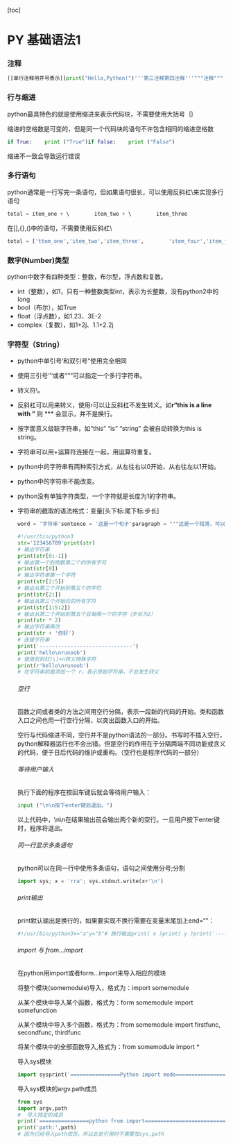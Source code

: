 [toc]

# PY 基础语法1

### 注释

```python
[[单行注释用井号表示]]print("Hello,Python!")'''第三注释第四注释'''"""注释"""
```

### 行与缩进

python最具特色的就是使用缩进来表示代码块，不需要使用大括号｛｝

缩进的空格数是可变的，但是同一个代码块的语句不许包含相同的缩进空格数

```python
if True:    print ("True")if False:    print ("False")
```

缩进不一致会导致运行错误

### 多行语句

python通常是一行写完一条语句，但如果语句很长，可以使用反斜杠\来实现多行语句

```python
total = item_one + \        item_two + \        item_three
```

在[],{},()中的语句，不需要使用反斜杠\

```python
total = ['ttem_one','item_two','item_three',        'item_four','item_five']
```

### 数字(Number)类型

python中数字有四种类型：整数，布尔型，浮点数和复数。

- int（整数），如1，只有一种整数类型int，表示为长整数，没有python2中的long
- bool（布尔），如True
- float（浮点数），如1.23、3E-2
- complex（复数），如1+2j、1.1+2.2j

### 字符型（String）

- python中单引号‘和双引号“使用完全相同
- 使用三引号‘’‘或者“”“可以指定一个多行字符串。
- 转义符\。
- 反斜杠可以用来转义，使用r可以让反斜杠不发生转义。如**r“this is a line with ”** 则 *** 会显示，并不是换行。
- 按字面意义级联字符串，如“this” “is” “string” 会被自动转换为this is string。
- 字符串可以用+运算符连接在一起，用运算符重复。
- python中的字符串有两种索引方式，从左往右以0开始，从右往左以1开始。
- python中的字符串不能改变。
- python没有单独字符类型，一个字符就是长度为1的字符串。
- 字符串的截取的语法格式：变量[头下标:尾下标:步长]
  
    ```python
    word = '字符串'sentence = '这是一个句子'paragraph = """这是一个段落，可以由多行组成"""
    ```
    
    ```python
    #!/usr/bin/python3
    str='123456789'print(str)                 
    # 输出字符串
    print(str[0:-1])           
    # 输出第一个到倒数第二个的所有字符
    print(str[0])              
    # 输出字符串第一个字符
    print(str[2:5])            
    # 输出从第三个开始到第五个的字符
    print(str[2:])            
    # 输出从第三个开始后的所有字符
    print(str[1:5:2])         
    # 输出从第二个开始到第五个且每隔一个的字符（步长为2）
    print(str * 2)            
    # 输出字符串两次
    print(str + '你好')         
    # 连接字符串
    print('------------------------------')
    print('hello\nrunoob')      
    # 使用反斜杠(\)+n转义特殊字符
    print(r'hello\nrunoob')     
    # 在字符串前面添加一个 r，表示原始字符串，不会发生转义
    ```
    
    ###### 空行
    
    函数之间或者类的方法之间用空行分隔，表示一段新的代码的开始。类和函数入口之间也用一行空行分隔，以突出函数入口的开始。
    
    空行与代码缩进不同，空行并不是python语法的一部分。书写时不插入空行，python解释器运行也不会出错。但是空行的作用在于分隔两端不同功能或含义的代码，便于日后代码的维护或重构。（空行也是程序代码的一部分）
    
    ###### 等待用户输入
    
    执行下面的程序在按回车键后就会等待用户输入：
    
    ```python
    input ("\n\n按下enter键后退出。")
    ```
    
    以上代码中，\n\n在结果输出前会输出两个新的空行。一旦用户按下enter键时，程序将退出。
    
    ###### 同一行显示多条语句
    
    python可以在同一行中使用多条语句，语句之间使用分号;分割
    
    ```python
    import sys; x = 'rra'; sys.stdout.write(x+'\n')
    ```
    
    ###### print输出
    
    print默认输出是换行的，如果要实现不换行需要在变量末尾加上end=“”：
    
    ```python
    #!/usr/bin/python3x="a"y="b"# 换行输出print( x )print( y )print('---------')# 不换行输出print( x, end=" " )print( y, end=" " )print()
    ```
    
    ###### import 与 from…import
    
    在python用import或者form…import来导入相应的模块
    
    将整个模块(somemodule)导入，格式为：import somemodule
    
    从某个模块中导入某个函数，格式为：form somemodule import somefunction
    
    从某个模块中导入多个函数，格式为：from somemodule import firstfunc, secondfunc, thirdfunc
    
    将某个模块中的全部函数导入,格式为：from somemodule import *
    
    导入sys模块
    
    ```python
    import sysprint('================Python import mode==========================')print ('命令行参数为:')for i in sys.argv:    print (i)print ('\n python 路径为',sys.path)
    ```
    
    导入sys模块的argv.path成员
    
    ```python
    from sys 
    import argv,path  
    #  导入特定的成员
    print('================python from import===================================')
    print('path:',path) 
    # 因为已经导入path成员，所以此处引用时不需要加sys.path
    ```
